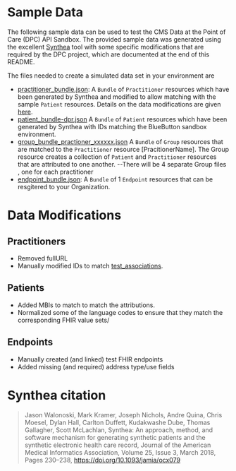 # Sample Data

The following sample data can be used to test the CMS Data at the Point of Care (DPC) API Sandbox.  The provided sample data was generated using the excellent [Synthea](https://synthea.mitre.org) tool 
with some specific modifications that are required by the DPC project, which are documented at the end of this README.

The files needed to create a simulated data set in your environment are
- [practitioner_bundle.json](./practitioner_bundle.json): A `Bundle` of `Practitioner` resources which have been generated by Synthea and modified to allow matching with the sample `Patient` resources.
Details on the data modifications are given [here](#practitioners).
- [patient_bundle-dpr.json](./patient_bundle-dpr.json) A `Bundle` of `Patient` resources which have been generated by Synthea with IDs matching the BlueButton sandbox environment. 
- [group_bundle_practioner_xxxxxx.json](./xxxxx.json) A `Bundle` of `Group` resources that are matched to the `Practitioner` resource [PracitionerName].  The Group resource creates a collection of `Patient` and `Practitioner` resources that are attributed to one another. 
--There will be 4 separate Group files ,  one for each practitioner
- [endpoint_bundle.json](./organization_bundle.json): A `Bundle` of 1 `Endpoint` resources that can be resgitered to your Organization.

# Data Modifications 

## Practitioners

- Removed fullURL
- Manually modified IDs to match [test_associations](./test_associations.csv).

## Patients

- Added MBIs to match to match the attributions.
- Normalized some of the language codes to ensure that they match the corresponding FHIR value sets/


## Endpoints

- Manually created (and linked) test FHIR endpoints
- Added missing (and required) address type/use fields

# Synthea citation

>Jason Walonoski, Mark Kramer, Joseph Nichols, Andre Quina, Chris Moesel, Dylan Hall, Carlton Duffett, Kudakwashe Dube, Thomas Gallagher, Scott McLachlan, Synthea: An approach, method, and software mechanism for generating synthetic patients and the synthetic electronic health care record, Journal of the American Medical Informatics Association, Volume 25, Issue 3, March 2018, Pages 230–238, https://doi.org/10.1093/jamia/ocx079